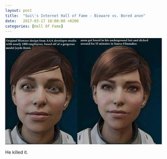 ```yaml
---
layout: post
title:  "Sui\'s Internet Hall of Fame - Bioware vs. Bored anon"
date:   2017-03-17 18:00:00 +0200
categories: [Hall Of Fame]
---
```

![bioware_vs_anon_got_bored.png](/images/hall_of_fame/bioware_vs_anon_got_bored.jpg)

He killed it.
